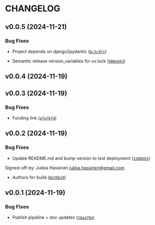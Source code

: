 # CHANGELOG


## v0.0.5 (2024-11-21)

### Bug Fixes

- Project depends on django2pydantic
  ([`bc3c97c`](https://github.com/NextGenContributions/django-ninja-crudl/commit/bc3c97cac187e931df15fc6e26d9164afc421ddb))

- Semantic release version_variables for uv.lock
  ([`988ed43`](https://github.com/NextGenContributions/django-ninja-crudl/commit/988ed432509a7bfa4477e11dfcdddd5534e3e29f))


## v0.0.4 (2024-11-19)


## v0.0.3 (2024-11-19)

### Bug Fixes

- Funding link
  ([`afe76f4`](https://github.com/NextGenContributions/django-ninja-crudl/commit/afe76f4a0644c2620bf3729c0e852ba586667db1))


## v0.0.2 (2024-11-19)

### Bug Fixes

- Update README.md and bump version to test deployment
  ([`3388b91`](https://github.com/NextGenContributions/django-ninja-crudl/commit/3388b914b793f4db167bce90a9a63567edd121f3))

Signed-off-by: Jukka Hassinen <jukka.hassinen@gmail.com>

- Authors for build
  ([`6b39b29`](https://github.com/NextGenContributions/django-ninja-crudl/commit/6b39b2966e5ef1693a6a52e6a1de7c553610cbbd))


## v0.0.1 (2024-11-19)

### Bug Fixes

- Publish pipeline + doc updates
  ([`24aa79a`](https://github.com/NextGenContributions/django-ninja-crudl/commit/24aa79abe91c0ebb7353ca2539e0ab4cdbebee77))
